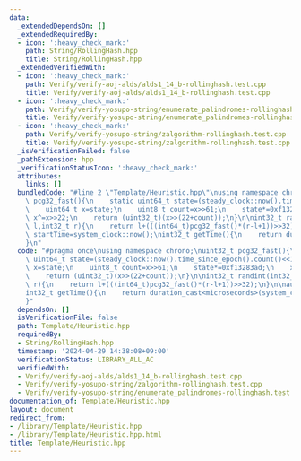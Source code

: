 ```yaml
---
data:
  _extendedDependsOn: []
  _extendedRequiredBy:
  - icon: ':heavy_check_mark:'
    path: String/RollingHash.hpp
    title: String/RollingHash.hpp
  _extendedVerifiedWith:
  - icon: ':heavy_check_mark:'
    path: Verify/verify-aoj-alds/alds1_14_b-rollinghash.test.cpp
    title: Verify/verify-aoj-alds/alds1_14_b-rollinghash.test.cpp
  - icon: ':heavy_check_mark:'
    path: Verify/verify-yosupo-string/enumerate_palindromes-rollinghash.test.cpp
    title: Verify/verify-yosupo-string/enumerate_palindromes-rollinghash.test.cpp
  - icon: ':heavy_check_mark:'
    path: Verify/verify-yosupo-string/zalgorithm-rollinghash.test.cpp
    title: Verify/verify-yosupo-string/zalgorithm-rollinghash.test.cpp
  _isVerificationFailed: false
  _pathExtension: hpp
  _verificationStatusIcon: ':heavy_check_mark:'
  attributes:
    links: []
  bundledCode: "#line 2 \"Template/Heuristic.hpp\"\nusing namespace chrono;\nuint32_t\
    \ pcg32_fast(){\n    static uint64_t state=(steady_clock::now().time_since_epoch().count()<<1)+1;\n\
    \    uint64_t x=state;\n    uint8_t count=x>>61;\n    state*=0xf13283ad;\n   \
    \ x^=x>>22;\n    return (uint32_t)(x>>(22+count));\n}\n\nint32_t randint(int32_t\
    \ l,int32_t r){\n    return l+(((int64_t)pcg32_fast()*(r-l+1))>>32);\n}\n\nauto\
    \ startTime=system_clock::now();\nint32_t getTime(){\n    return duration_cast<microseconds>(system_clock::now()-startTime).count();\n\
    }\n"
  code: "#pragma once\nusing namespace chrono;\nuint32_t pcg32_fast(){\n    static\
    \ uint64_t state=(steady_clock::now().time_since_epoch().count()<<1)+1;\n    uint64_t\
    \ x=state;\n    uint8_t count=x>>61;\n    state*=0xf13283ad;\n    x^=x>>22;\n\
    \    return (uint32_t)(x>>(22+count));\n}\n\nint32_t randint(int32_t l,int32_t\
    \ r){\n    return l+(((int64_t)pcg32_fast()*(r-l+1))>>32);\n}\n\nauto startTime=system_clock::now();\n\
    int32_t getTime(){\n    return duration_cast<microseconds>(system_clock::now()-startTime).count();\n\
    }"
  dependsOn: []
  isVerificationFile: false
  path: Template/Heuristic.hpp
  requiredBy:
  - String/RollingHash.hpp
  timestamp: '2024-04-29 14:38:08+09:00'
  verificationStatus: LIBRARY_ALL_AC
  verifiedWith:
  - Verify/verify-aoj-alds/alds1_14_b-rollinghash.test.cpp
  - Verify/verify-yosupo-string/zalgorithm-rollinghash.test.cpp
  - Verify/verify-yosupo-string/enumerate_palindromes-rollinghash.test.cpp
documentation_of: Template/Heuristic.hpp
layout: document
redirect_from:
- /library/Template/Heuristic.hpp
- /library/Template/Heuristic.hpp.html
title: Template/Heuristic.hpp
---
```

